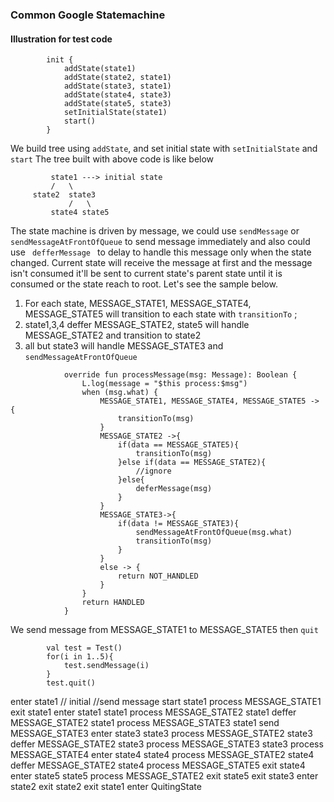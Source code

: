 ### Common Google Statemachine
#### Illustration for test code
```
        init {
            addState(state1)
            addState(state2, state1)
            addState(state3, state1)
            addState(state4, state3)
            addState(state5, state3)
            setInitialState(state1)
            start()
        }

```
We build tree using <code>addState</code>, and set initial state with <code>setInitialState</code> and <code>start</code>
The tree built with above code is like below
```
         state1 ---> initial state
         /   \
     state2  state3
             /   \
         state4 state5 
```
The state machine is driven by message, we could use <code>sendMessage</code> or <code>sendMessageAtFrontOfQueue</code> to send message immediately and also could use <code> defferMessage </code> to delay to handle this message only when the state changed. 
Current state will receive the message at first and the message isn't consumed it'll be sent to current state's parent state until it is consumed or the state reach to root. 
Let's see the sample below.
1.  For each state, MESSAGE_STATE1, MESSAGE_STATE4, MESSAGE_STATE5 will transition to each state with <code>transitionTo</code> ;
2.  state1,3,4 deffer MESSAGE_STATE2, state5 will handle MESSAGE_STATE2 and transition to state2 
3.   all but state3 will handle MESSAGE_STATE3 and <code>sendMessageAtFrontOfQueue</code>
```
            override fun processMessage(msg: Message): Boolean {
                L.log(message = "$this process:$msg")
                when (msg.what) {
                    MESSAGE_STATE1, MESSAGE_STATE4, MESSAGE_STATE5 -> {
                        transitionTo(msg)
                    }
                    MESSAGE_STATE2 ->{
                        if(data == MESSAGE_STATE5){
                            transitionTo(msg)
                        }else if(data == MESSAGE_STATE2){
                            //ignore
                        }else{
                            deferMessage(msg)
                        }
                    }
                    MESSAGE_STATE3->{
                        if(data != MESSAGE_STATE3){
                            sendMessageAtFrontOfQueue(msg.what)
                            transitionTo(msg)
                        }
                    }
                    else -> {
                        return NOT_HANDLED
                    }
                }
                return HANDLED
            }
```
We send message from MESSAGE_STATE1 to MESSAGE_STATE5 then <code>quit</code>
```
        val test = Test()
        for(i in 1..5){
            test.sendMessage(i)
        }
        test.quit()
```
enter state1 // initial
//send message start
state1 process MESSAGE_STATE1
exit state1
enter state1
state1 process MESSAGE_STATE2
state1 deffer MESSAGE_STATE2
state1 process MESSAGE_STATE3
state1 send MESSAGE_STATE3
enter state3
state3 process MESSAGE_STATE2
state3 deffer MESSAGE_STATE2
state3 process MESSAGE_STATE3
state3 process MESSAGE_STATE4
enter state4
state4 process MESSAGE_STATE2
state4 deffer MESSAGE_STATE2
state4 process MESSAGE_STATE5
exit state4
enter state5
state5 process MESSAGE_STATE2
exit state5
exit state3
enter state2
exit state2
exit state1
enter QuitingState
```